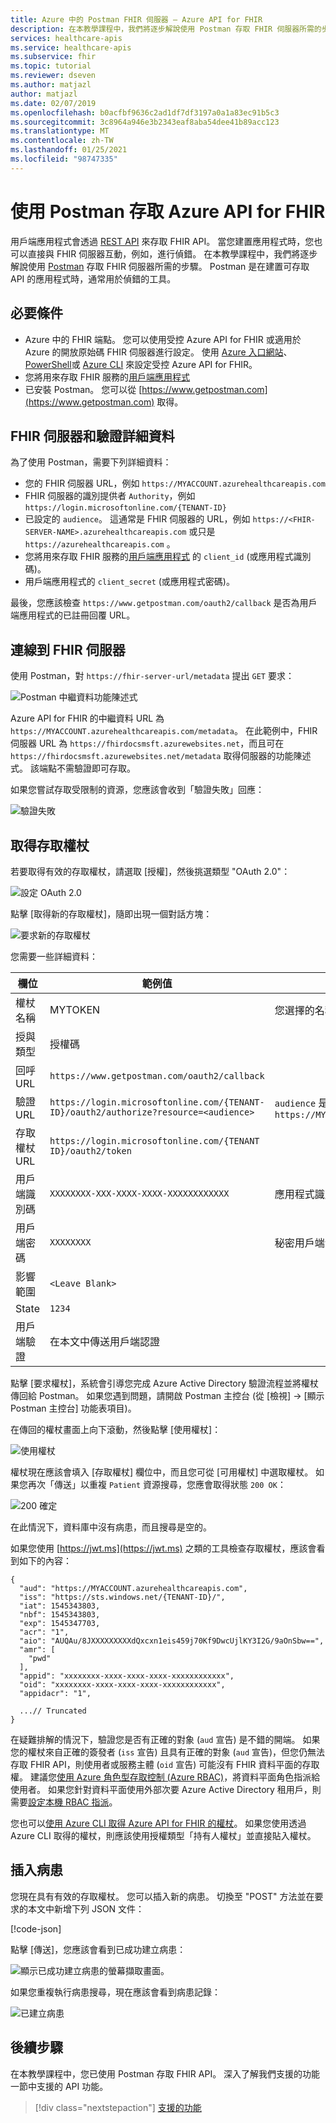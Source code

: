 ```yaml
---
title: Azure 中的 Postman FHIR 伺服器 – Azure API for FHIR
description: 在本教學課程中，我們將逐步解說使用 Postman 存取 FHIR 伺服器所需的步驟。 Postman 有助於對存取 API 的應用程式進行偵錯。
services: healthcare-apis
ms.service: healthcare-apis
ms.subservice: fhir
ms.topic: tutorial
ms.reviewer: dseven
ms.author: matjazl
author: matjazl
ms.date: 02/07/2019
ms.openlocfilehash: b0acfbf9636c2ad1df7df3197a0a1a83ec91b5c3
ms.sourcegitcommit: 3c8964a946e3b2343eaf8aba54dee41b89acc123
ms.translationtype: MT
ms.contentlocale: zh-TW
ms.lasthandoff: 01/25/2021
ms.locfileid: "98747335"
---
```

# <a name="access-azure-api-for-fhir-with-postman"></a>使用 Postman 存取 Azure API for FHIR

用戶端應用程式會透過 [REST API](https://www.hl7.org/fhir/http.html) 來存取 FHIR API。 當您建置應用程式時，您也可以直接與 FHIR 伺服器互動，例如，進行偵錯。 在本教學課程中，我們將逐步解說使用 [Postman](https://www.getpostman.com/) 存取 FHIR 伺服器所需的步驟。 Postman 是在建置可存取 API 的應用程式時，通常用於偵錯的工具。

## <a name="prerequisites"></a>必要條件

- Azure 中的 FHIR 端點。 您可以使用受控 Azure API for FHIR 或適用於 Azure 的開放原始碼 FHIR 伺服器進行設定。 使用 [Azure 入口網站](fhir-paas-portal-quickstart.md)、[PowerShell](fhir-paas-powershell-quickstart.md)或 [Azure CLI](fhir-paas-cli-quickstart.md) 來設定受控 Azure API for FHIR。
- 您將用來存取 FHIR 服務的[用戶端應用程式](register-confidential-azure-ad-client-app.md)
- 已安裝 Postman。 您可以從 [https://www.getpostman.com](https://www.getpostman.com) 取得。

## <a name="fhir-server-and-authentication-details"></a>FHIR 伺服器和驗證詳細資料

為了使用 Postman，需要下列詳細資料：

- 您的 FHIR 伺服器 URL，例如 `https://MYACCOUNT.azurehealthcareapis.com`
- FHIR 伺服器的識別提供者 `Authority`，例如 `https://login.microsoftonline.com/{TENANT-ID}`
- 已設定的 `audience`。 這通常是 FHIR 伺服器的 URL，例如 `https://<FHIR-SERVER-NAME>.azurehealthcareapis.com` 或只是 `https://azurehealthcareapis.com` 。
- 您將用來存取 FHIR 服務的[用戶端應用程式](register-confidential-azure-ad-client-app.md) 的 `client_id` (或應用程式識別碼)。
- 用戶端應用程式的 `client_secret` (或應用程式密碼)。

最後，您應該檢查 `https://www.getpostman.com/oauth2/callback` 是否為用戶端應用程式的已註冊回覆 URL。

## <a name="connect-to-fhir-server"></a>連線到 FHIR 伺服器

使用 Postman，對 `https://fhir-server-url/metadata` 提出 `GET` 要求：

![Postman 中繼資料功能陳述式](media/tutorial-postman/postman-metadata.png)

Azure API for FHIR 的中繼資料 URL 為 `https://MYACCOUNT.azurehealthcareapis.com/metadata`。 在此範例中，FHIR 伺服器 URL 為 `https://fhirdocsmsft.azurewebsites.net`，而且可在 `https://fhirdocsmsft.azurewebsites.net/metadata` 取得伺服器的功能陳述式。 該端點不需驗證即可存取。

如果您嘗試存取受限制的資源，您應該會收到「驗證失敗」回應：

![驗證失敗](media/tutorial-postman/postman-authentication-failed.png)

## <a name="obtaining-an-access-token"></a>取得存取權杖

若要取得有效的存取權杖，請選取 [授權]，然後挑選類型 "OAuth 2.0"：

![設定 OAuth 2.0](media/tutorial-postman/postman-select-oauth2.png)

點擊 [取得新的存取權杖]，隨即出現一個對話方塊：

![要求新的存取權杖](media/tutorial-postman/postman-request-token.png)

您需要一些詳細資料：

| 欄位                 | 範例值                                                                                                   | 註解                    |
|-----------------------|-----------------------------------------------------------------------------------------------------------------|----------------------------|
| 權杖名稱            | MYTOKEN                                                                                                         | 您選擇的名稱          |
| 授與類型            | 授權碼                                                                                              |                            |
| 回呼 URL          | `https://www.getpostman.com/oauth2/callback`                                                                      |                            |
| 驗證 URL              | `https://login.microsoftonline.com/{TENANT-ID}/oauth2/authorize?resource=<audience>` | `audience` 是 Azure API for FHIR 的 `https://MYACCOUNT.azurehealthcareapis.com` |
| 存取權杖 URL      | `https://login.microsoftonline.com/{TENANT ID}/oauth2/token`                                                      |                            |
| 用戶端識別碼             | `XXXXXXXX-XXX-XXXX-XXXX-XXXXXXXXXXXX`                                                                            | 應用程式識別碼             |
| 用戶端密碼         | `XXXXXXXX`                                                                                                        | 秘密用戶端金鑰          |
| 影響範圍 | `<Leave Blank>` |
| State                 | `1234`                                                                                                            |                            |
| 用戶端驗證 | 在本文中傳送用戶端認證                                                                                 |                 

點擊 [要求權杖]，系統會引導您完成 Azure Active Directory 驗證流程並將權杖傳回給 Postman。 如果您遇到問題，請開啟 Postman 主控台 (從 [檢視] -> [顯示 Postman 主控台] 功能表項目)。

在傳回的權杖畫面上向下滾動，然後點擊 [使用權杖]：

![使用權杖](media/tutorial-postman/postman-use-token.png)

權杖現在應該會填入 [存取權杖] 欄位中，而且您可從 [可用權杖] 中選取權杖。 如果您再次「傳送」以重複 `Patient` 資源搜尋，您應會取得狀態 `200 OK`：

![200 確定](media/tutorial-postman/postman-200-OK.png)

在此情況下，資料庫中沒有病患，而且搜尋是空的。

如果您使用 [https://jwt.ms](https://jwt.ms) 之類的工具檢查存取權杖，應該會看到如下的內容：

```jsonc
{
  "aud": "https://MYACCOUNT.azurehealthcareapis.com",
  "iss": "https://sts.windows.net/{TENANT-ID}/",
  "iat": 1545343803,
  "nbf": 1545343803,
  "exp": 1545347703,
  "acr": "1",
  "aio": "AUQAu/8JXXXXXXXXXdQxcxn1eis459j70Kf9DwcUjlKY3I2G/9aOnSbw==",
  "amr": [
    "pwd"
  ],
  "appid": "xxxxxxxx-xxxx-xxxx-xxxx-xxxxxxxxxxxx",
  "oid": "xxxxxxxx-xxxx-xxxx-xxxx-xxxxxxxxxxxx",
  "appidacr": "1",

  ...// Truncated
}
```

在疑難排解的情況下，驗證您是否有正確的對象 (`aud` 宣告) 是不錯的開端。 如果您的權杖來自正確的簽發者 (`iss` 宣告) 且具有正確的對象 (`aud` 宣告)，但您仍無法存取 FHIR API，則使用者或服務主體 (`oid` 宣告) 可能沒有 FHIR 資料平面的存取權。 建議您[使用 Azure 角色型存取控制 (Azure RBAC)](configure-azure-rbac.md)，將資料平面角色指派給使用者。 如果您針對資料平面使用外部次要 Azure Active Directory 租用戶，則需要[設定本機 RBAC 指派](configure-local-rbac.md)。

您也可以[使用 Azure CLI 取得 Azure API for FHIR 的權杖](get-healthcare-apis-access-token-cli.md)。 如果您使用透過 Azure CLI 取得的權杖，則應該使用授權類型「持有人權杖」並直接貼入權杖。

## <a name="inserting-a-patient"></a>插入病患

您現在具有有效的存取權杖。 您可以插入新的病患。 切換至 "POST" 方法並在要求的本文中新增下列 JSON 文件：

[!code-json[](samples/sample-patient.json)]

點擊 [傳送]，您應該會看到已成功建立病患：

![顯示已成功建立病患的螢幕擷取畫面。](media/tutorial-postman/postman-patient-created.png)

如果您重複執行病患搜尋，現在應該會看到病患記錄：

![已建立病患](media/tutorial-postman/postman-patient-found.png)

## <a name="next-steps"></a>後續步驟

在本教學課程中，您已使用 Postman 存取 FHIR API。 深入了解我們支援的功能一節中支援的 API 功能。
 
>[!div class="nextstepaction"]
>[支援的功能](fhir-features-supported.md)
